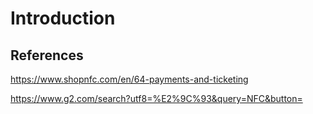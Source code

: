 # Introduction 



## References


https://www.shopnfc.com/en/64-payments-and-ticketing

https://www.g2.com/search?utf8=%E2%9C%93&query=NFC&button=
